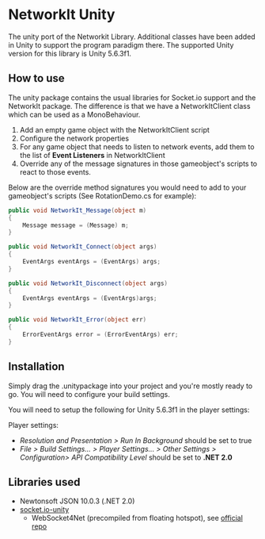 # NetworkIt Unity
The unity port of the Networkit Library. Additional classes have been added in Unity to support the program paradigm there. The supported Unity version for this library is Unity 5.6.3f1.

## How to use
The unity package contains the usual libraries for Socket.io support and the NetworkIt package. The difference is that we have a NetworkItClient class which can be used as a MonoBehaviour.

1. Add an empty game object with the NetworkItClient script
2. Configure the network properties
3. For any game object that needs to listen to network events, add them to the list of **Event Listeners** in NetworkItClient
4. Override any of the message signatures in those gameobject's scripts to react to those events.

Below are the override method signatures you would need to add to your gameobject's scripts (See RotationDemo.cs for example):
```C#
public void NetworkIt_Message(object m)
{
    Message message = (Message) m;
}

public void NetworkIt_Connect(object args)
{
    EventArgs eventArgs = (EventArgs) args;
}

public void NetworkIt_Disconnect(object args)
{
    EventArgs eventArgs = (EventArgs)args;
}

public void NetworkIt_Error(object err)
{
    ErrorEventArgs error = (ErrorEventArgs) err;
}

```


## Installation
Simply drag the .unitypackage into your project and you're mostly ready to go. You will need to configure your build settings.

You will need to setup the following for Unity 5.6.3f1 in the player settings:

Player settings:
* *Resolution and Presentation > Run In Background* should be set to true
* *File > Build Settings... > Player Settings... > Other Settings > Configuration> API Compatibility Level* should be set to **.NET 2.0**


## Libraries used

* Newtonsoft JSON 10.0.3 (.NET 2.0)
* [socket.io-unity](https://github.com/floatinghotpot/socket.io-unity)
    * WebSocket4Net (precompiled from floating hotspot), see [official repo](https://github.com/kerryjiang/WebSocket4Net)
